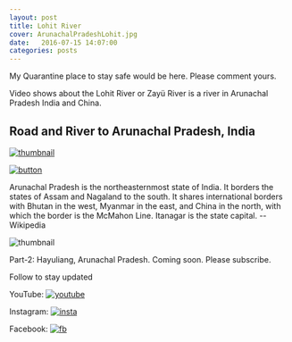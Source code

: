 ```yaml
---
layout: post
title: Lohit River
cover: ArunachalPradeshLohit.jpg
date:   2016-07-15 14:07:00
categories: posts
---
```



My Quarantine place to stay safe would be here. Please comment yours.

Video shows about the Lohit River or Zayü River is a river in Arunachal Pradesh India and China.

## Road and River to Arunachal Pradesh, India

[![thumbnail](https://heartstchr.github.io/blog/assets/images/arunachal.jpg )](https://youtu.be/Jb9OpzRVlfc "thumbnail")

[![button](https://heartstchr.github.io/blog/assets/images/button.png)](https://www.youtube.com/c/JiwanGhosal/?sub_confirmation=1 "button") 

Arunachal Pradesh is the northeasternmost state of India. It borders the states of Assam and Nagaland to the south. It shares international borders with Bhutan in the west, Myanmar in the east, and China in the north, with which the border is the McMahon Line. Itanagar is the state capital. 
-- Wikipedia

![thumbnail](https://heartstchr.github.io/blog/assets/images/ArunachalPradeshBrabhaputra.jpg )

Part-2: Hayuliang, Arunachal Pradesh. Coming soon. Please subscribe.

Follow to stay updated

YouTube: [![youtube](https://heartstchr.github.io/blog/assets/images/logo.jpg)](https://www.youtube.com/c/JiwanGhosal "youtube")

Instagram: [![insta](https://heartstchr.github.io/blog/assets/images/insta.png)](https://www.instagram.com/stchr_heart/ "insta") 

Facebook: [![fb](https://heartstchr.github.io/blog/assets/images/fb.png)](https://www.facebook.com/jiwan.ghosal/ "fb")